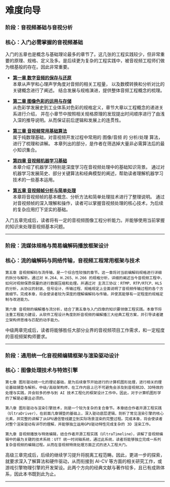 # **难度向导**

### **阶段：音视频基础与音视分析**
### **核心：入门必需掌握的音视频基础**

入门的五章也是概念与基础理论最多的章节了。这几张的工程实践较少，但非常重要的原理、规格、定义及多。是后续更为复杂的工程实践中，被音视频工程师们做为根基般的存在。因此非常重要。

- **[第一章 数字音频的保存与还原](Chapter_1/Language/cn/Apex_1_Introduce.md)**<br>
    本章从声学和心理声学角度对音频的相关工程量， 以及数模转换和分析对比的关键概念进行了阐述。
    结合发展与规格演进，提供整体音频工程概念的梳理。


- **[第二章 图像色彩的运用与存储](Chapter_2/Language/cn/Apex_2_Introduce.md)**<br>
    从色彩学发展史到工业体系对色彩的规格定义，章节大章以工程概念的递进关系进行介绍，
    并在小章节中按照相关规格原理的发现提出时间顺序进行了由浅入深的推导说明。从而保证前后逻辑和发展上的连贯性。


- **[第三章 音视频常用基础算法](Chapter_3/Language/cn/Apex_3_Introduce.md)**<br>
    属于纯数理基础，对音视频开发过程中常用的 图像/音频 的 分析/处理 算法，进行了梳理和讲解。
    本章列出的部分，是作者在筛选掉大量非必需算法后的最小知识集合。


- **[第四章 音视频机器学习基础](Chapter_4/Language/cn/Apex_4_Introduce.md)**<br>
    本章介绍了机器学习特别是深度学习在音视频处理中的基础知识背景。
    通过对机器学习发展简史、部分关键算法和经典模型的阐述，帮助读者理解机器学习技术的一些基本运用。


- **[第五章 音视频帧分析与简单处理](Chapter_5/Language/cn/Apex_5_Introduce.md)**<br>
    本章将音视频帧的基本概念、分析方法和简单处理技术进行了整理说明。
    通过对音视频帧的深入理解和操作，读者可以掌握音视频处理的核心技术，为后续的复杂应用打下坚实的基础。

入门五章完成后，读者将有一定的音视频图像工程分析能力。并能够使用当前掌握的知识来处理音视频基本问题。

- - -

### **阶段：流媒体规格与简易编解码播放框架设计**
### **核心：流的编解码与网络传输，音视频工程常用框架与技术**

	第五章 音视频解码与流传输，是一个综合性较强的章节。这一章将对当前编解码规格进行详细的拆分与解析。通过对 H.264、H.265、H.266 的规格分析，详细的阐述当今音视频工程中，如何对视频保质保量的进行数据压缩和处理。并通过对 主流三协议：RTMP、RTP/RTCP、HLS 的分析，从协议的封装、信号设计、传输过程、规格规定上全面说明了音视频传输过程的各个方面细节。完成本章，将会使读者较为深度的理解编解码与传输，并使其能够有一定程度的规格定制与改进能力。

	第六章 音视频的编解播与流分析，结合了第五章与入门四章的知识要领做工程实践。本章节将注重工程能力建设，从软件工程设计角度剖析音视频的编解播三大经典工程方案，并引导读者建立架构师思维与匹配的动手能力。

中级两章完成后，读者将能够胜任大部分业界的音视频项目工作需求，和一定程度的音视频架构师要求。

- - -

### **阶段：通用统一化音视频编辑框架与渲染驱动设计**
### **核心：图像处理技术与特效引擎**

	第七章 图形驱动统一化的理论基础，是为后续章节开始进行的计算机图形处理，进行相关的理论基础铺垫与解析。中级/高级架构师，在工作内容上已不可避免会涉及到音视频2D、3D特效的处理与实践，并会较多的参与到 AI 技术工程化的框架设计工作中。因此，对于计算机图形学的了解是必要且必须的。

	第八章 图形驱动与渲染引擎技术，则是一个较为复杂的复合章节。本章结合作者开源工程实践（UltraDriver），在前面几章铺垫的基础上，深入驱动底层逻辑，剖析了常见渲染引擎的核心元素，并完整的讲解了从GPU通信管线建立到实际场景渲染的完整过程。完成本章，将会使读者对整个渲染驱动有详尽的理解，并能够独立运用GPU驱动特性完成复杂的 3D 渲染工作。

	第九章 音视频播放与特效编辑，结合作者开源工程实践（UltraTimeline），讲解了音视频编辑中的最为关键的技术系统：UTT 统一时间轴系统，通过此系统，读者将能够独立完成一系列复杂音视频的编辑过程。从而在音视频特效处理方面正式的进入工程大门。

高级三章完成后，后续的继续学习提升将脱离工程范畴。因此，更进一步的探索，就要求深入了解算法和硬件驱动，从而衔接到 AI-CV 等方面的相关研究工作，或游戏引擎物理引擎的开发架设。此两个方向的经典文献与著作较多，且已有成熟体系，因此本书既到此为止。

- - -
